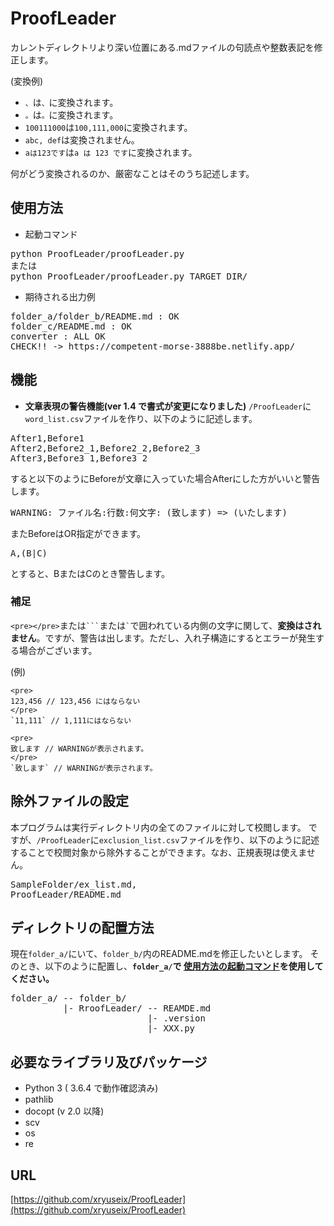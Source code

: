 # ProofLeader
カレントディレクトリより深い位置にある.mdファイルの句読点や整数表記を修正します。

(変換例)
* `、`は`、`に変換されます。
* `。`は`。`に変換されます。
* ` 100111000 `は` 100,111,000 `に変換されます。
* `abc, def`は変換されません。
* `aは123です`は`a は 123 です`に変換されます。

何がどう変換されるのか、厳密なことはそのうち記述します。

## 使用方法

* 起動コマンド

<pre>
python ProofLeader/proofLeader.py
または
python ProofLeader/proofLeader.py TARGET_DIR/
</pre>

* 期待される出力例

<pre>
folder_a/folder_b/README.md : OK
folder_c/README.md : OK
converter : ALL OK
CHECK!! -> https://competent-morse-3888be.netlify.app/
</pre>

## 機能

* **文章表現の警告機能(ver 1.4 で書式が変更になりました)**
`/ProofLeader`に`word_list.csv`ファイルを作り、以下のように記述します。

<pre>
After1,Before1
After2,Before2_1,Before2_2,Before2_3
After3,Before3_1,Before3_2
</pre>

すると以下のようにBeforeが文章に入っていた場合Afterにした方がいいと警告します。

<pre>
WARNING: ファイル名:行数:何文字: (致します) => (いたします)
</pre>

またBeforeはOR指定ができます。
<pre>
A,(B|C)
</pre>
とすると、BまたはCのとき警告します。

### 補足
`<pre></pre>`または`` ``` ``または`` ` ``で囲われている内側の文字に関して、**変換はされません**。ですが、警告は出します。ただし、入れ子構造にするとエラーが発生する場合がございます。

(例)
```
<pre>
123,456 // 123,456 にはならない
</pre>
`11,111` // 1,111にはならない
```

```
<pre>
致します // WARNINGが表示されます。
</pre>
`致します` // WARNINGが表示されます。
```

## 除外ファイルの設定

本プログラムは実行ディレクトリ内の全てのファイルに対して校閲します。
ですが、`/ProofLeader`に`exclusion_list.csv`ファイルを作り、以下のように記述することで校閲対象から除外することができます。なお、正規表現は使えません。

<pre>
SampleFolder/ex_list.md,
ProofLeader/README.md
</pre>

## ディレクトリの配置方法

現在`folder_a/`にいて、`folder_b/`内のREADME.mdを修正したいとします。
そのとき、以下のように配置し、**`folder_a/`で [使用方法の起動コマンド](#使用方法)を使用してください。**

<pre>
folder_a/ -- folder_b/
          |- RroofLeader/ -- REAMDE.md
                          |- .version
                          |- XXX.py
</pre>

## 必要なライブラリ及びパッケージ

* Python 3 ( 3.6.4 で動作確認済み)
* pathlib
* docopt (v 2.0 以降)
* scv
* os
* re

## URL

[https://github.com/xryuseix/ProofLeader](https://github.com/xryuseix/ProofLeader)